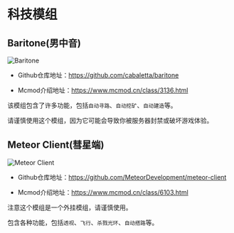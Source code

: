 # 科技模组

## Baritone(男中音)

![Baritone](/baritone.jpg)

- Github仓库地址：https://github.com/cabaletta/baritone

- Mcmod介绍地址：https://www.mcmod.cn/class/3136.html

该模组包含了许多功能，包括`自动寻路`、`自动挖矿`、`自动建造`等。

请谨慎使用这个模组，因为它可能会导致你被服务器封禁或破坏游戏体验。

## Meteor Client(彗星端)

![Meteor Client](/Meteor.jpg)

- Github仓库地址：https://github.com/MeteorDevelopment/meteor-client

- Mcmod介绍地址：https://www.mcmod.cn/class/6103.html

注意这个模组是一个外挂模组，请谨慎使用。

包含各种功能，包括`透视`、`飞行`、`杀戮光环`、`自动搭路`等。
